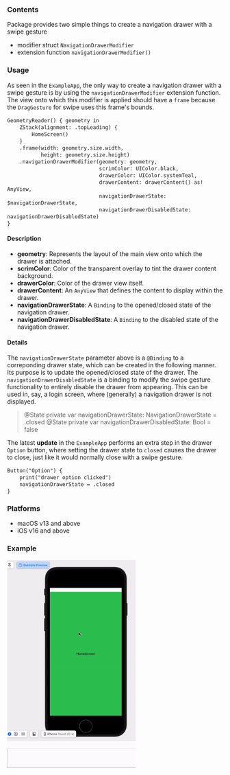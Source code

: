 ### Contents

Package provides two simple things to create a navigation drawer with a swipe gesture
- modifier struct `NavigationDrawerModifier`
- extension function `navigationDrawerModifier()`

### Usage

As seen in the `ExampleApp`, the only way to create a navigation drawer with a swipe gesture is
by using the `navigationDrawerModifier` extension function. The view onto which this
modifier is applied should have a `frame` because the `DragGesture` for swipe uses
this frame's bounds.

    GeometryReader() { geometry in
        ZStack(alignment: .topLeading) {
            HomeScreen()
        }
        .frame(width: geometry.size.width,
               height: geometry.size.height)
        .navigationDrawerModifier(geometry: geometry,
                                  scrimColor: UIColor.black,
                                  drawerColor: UIColor.systemTeal,
                                  drawerContent: drawerContent() as! AnyView,
                                  navigationDrawerState: $navigationDrawerState,
                                  navigationDrawerDisabledState: navigationDrawerDisabledState)
    }

#### Description

- **geometry**: Represents the layout of the main view onto which the drawer is attached.
- **scrimColor**: Color of the transparent overlay to tint the drawer content background.
- **drawerColor**: Color of the drawer view itself.
- **drawerContent**: An `AnyView` that defines the content to display within the drawer.
- **navigationDrawerState**: A `Binding` to the opened/closed state of the navigation drawer.
- **navigationDrawerDisabledState**: A `Binding` to the disabled state of the navigation drawer.

#### Details

The `navigationDrawerState` parameter above is a `@Binding` to a correponding
drawer state, which can be created in the following manner. Its purpose is to
update the opened/closed state of the drawer. The `navigationDrawerDisabledState`
is a binding to modify the swipe gesture functionality to entirely disable the
drawer from appearing. This can be used in, say, a login screen, where (generally)
a navigation drawer is not displayed.

> @State private var navigationDrawerState: NavigationDrawerState = .closed
> @State private var navigationDrawerDisabledState: Bool = false

The latest **update** in the `ExampleApp` performs an extra step in the drawer
`Option` button, where setting the drawer state to `closed` causes the drawer to
close, just like it would normally close with a swipe gesture.

    Button("Option") {
        print("drawer option clicked")
        navigationDrawerState = .closed
    }

### Platforms

- macOS v13 and above
- iOS v16 and above

### Example

<img src="./readme_img/example.gif" width="300" alt="example" />